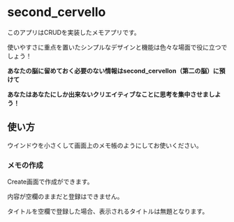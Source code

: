 # second_cervello
このアプリはCRUDを実装したメモアプリです。

使いやすさに重点を置いたシンプルなデザインと機能は色々な場面で役に立つでしょう！

**あなたの脳に留めておく必要のない情報はsecond_cervellon（第二の脳）に預けて**

**あなたはあなたにしか出来ないクリエイティブなことに思考を集中させましよう！**

## 使い方
ウインドウを小さくして画面上のメモ帳のようにしてお使いください。

### メモの作成
Create画面で作成ができます。

内容が空欄のままだと登録はできません。

タイトルを空欄で登録した場合、表示されるタイトルは無題となります。


